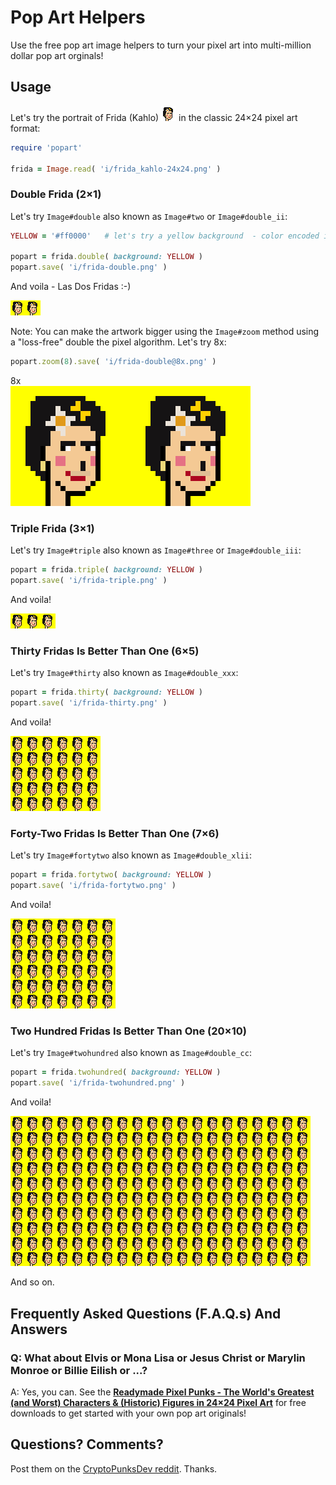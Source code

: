 # Pop Art Helpers


Use the free pop art image helpers
to turn your pixel art
into multi-million dollar pop art orginals!




## Usage

Let's try the portrait of Frida (Kahlo) ![](i/frida_kahlo-24x24.png)
in the classic 24×24 pixel art format:

``` ruby
require 'popart'

frida = Image.read( 'i/frida_kahlo-24x24.png' )
```



### Double Frida (2×1)

Let's try `Image#double` also known as `Image#two` or `Image#double_ii`:

``` ruby
YELLOW = '#ff0000'   # let's try a yellow background  - color encoded in rgb (red/green/blue) hex

popart = frida.double( background: YELLOW )
popart.save( 'i/frida-double.png' )
```

And voila - Las Dos Fridas :-)

![](i/frida-double.png)


Note: You can make the artwork bigger using the `Image#zoom` method using a "loss-free" double the pixel algorithm. 
Let's try 8x:

``` ruby
popart.zoom(8).save( 'i/frida-double@8x.png' )
```

8x <br>
![](i/frida-double@8x.png)




### Triple Frida  (3×1)

Let's try `Image#triple` also known as `Image#three` or `Image#double_iii`:

``` ruby
popart = frida.triple( background: YELLOW )
popart.save( 'i/frida-triple.png' )
```

And voila!

![](i/frida-triple.png)



### Thirty Fridas Is Better Than One (6×5)

Let's try `Image#thirty` also known as `Image#double_xxx`:

``` ruby
popart = frida.thirty( background: YELLOW )
popart.save( 'i/frida-thirty.png' )
```

And voila!

![](i/frida-thirty.png)



### Forty-Two Fridas Is Better Than One (7×6)

Let's try `Image#fortytwo` also known as `Image#double_xlii`:

``` ruby
popart = frida.fortytwo( background: YELLOW )
popart.save( 'i/frida-fortytwo.png' )
```

And voila!

![](i/frida-fortytwo.png)



### Two Hundred Fridas Is Better Than One (20×10)

Let's try `Image#twohundred` also known as `Image#double_cc`:

``` ruby
popart = frida.twohundred( background: YELLOW )
popart.save( 'i/frida-twohundred.png' )
```

And voila!

![](i/frida-twohundred.png)


And so on.


## Frequently Asked Questions (F.A.Q.s) And Answers

### Q: What about Elvis or Mona Lisa or Jesus Christ or Marylin Monroe or Billie Eilish or ...?

A: Yes, you can.  See the [**Readymade Pixel Punks - The World's Greatest (and Worst) Characters & (Historic) Figures in 24×24 Pixel Art**](https://github.com/cryptopunksnotdead/punks.readymade)
for free downloads to get started with your own pop art originals! 





## Questions? Comments?

Post them on the [CryptoPunksDev reddit](https://old.reddit.com/r/CryptoPunksDev). Thanks.


